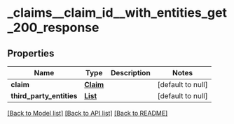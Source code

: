 # _claims__claim_id__with_entities_get_200_response
## Properties

| Name | Type | Description | Notes |
|------------ | ------------- | ------------- | -------------|
| **claim** | [**Claim**](Claim.md) |  | [default to null] |
| **third\_party\_entities** | [**List**](ThirdPartyEntity.md) |  | [default to null] |

[[Back to Model list]](../README.md#documentation-for-models) [[Back to API list]](../README.md#documentation-for-api-endpoints) [[Back to README]](../README.md)

